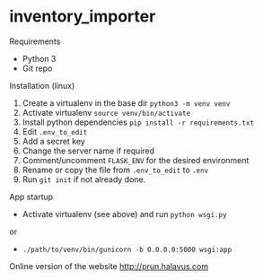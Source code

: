 # inventory_importer

Requirements
- Python 3
- Git repo

Installation (linux)

1. Create a virtualenv in the base dir `python3 -m venv venv`
2. Activate virtualenv `source venv/bin/activate`
3. Install python dependencies `pip install -r requirements.txt`
4. Edit `.env_to_edit` 
 1. Add a secret key 
 2. Change the server name if required
 3. Comment/uncomment `FLASK_ENV` for the desired environment
 4. Rename or copy the file from `.env_to_edit` to `.env`
5. Run `git init` if not already done.

App startup
- Activate virtualenv (see above) and run `python wsgi.py`

or
- `./path/to/venv/bin/gunicorn -b 0.0.0.0:5000 wsgi:app`

Online version of the website 
http://prun.halavus.com
